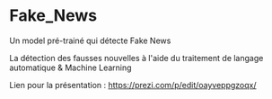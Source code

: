 # Fake_News
Un model pré-trainé qui détecte Fake News

La détection des fausses nouvelles à l'aide du traitement de langage automatique & Machine Learning

Lien pour la présentation : https://prezi.com/p/edit/oayveppgzoqx/
